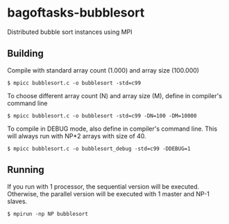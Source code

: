 # bagoftasks-bubblesort
Distributed bubble sort instances using MPI

## Building

Compile with standard array count (1.000) and array size (100.000)
```
$ mpicc bubblesort.c -o bubblesort -std=c99
```

To choose different array count (N) and array size (M), define in compiler's command line
```
$ mpicc bubblesort.c -o bubblesort -std=c99 -DN=100 -DM=10000
```

To compile in DEBUG mode, also define in compiler's command line. This will always
run with NP*2 arrays with size of 40.
```
$ mpicc bubblesort.c -o bubblesort_debug -std=c99 -DDEBUG=1
```

## Running

If you run with 1 processor, the sequential version will be executed. Otherwise,
the parallel version will be executed with 1 master and NP-1 slaves.
```
$ mpirun -np NP bubblesort
```
